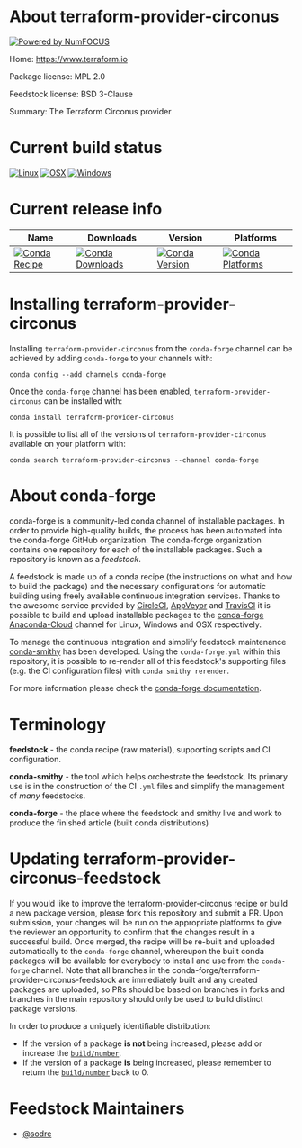 About terraform-provider-circonus
=================================

[![Powered by NumFOCUS](https://img.shields.io/badge/powered%20by-NumFOCUS-orange.svg?style=flat&colorA=E1523D&colorB=007D8A)](http://numfocus.org)

Home: https://www.terraform.io

Package license: MPL 2.0

Feedstock license: BSD 3-Clause

Summary: The Terraform Circonus provider



Current build status
====================

[![Linux](https://img.shields.io/circleci/project/github/conda-forge/terraform-provider-circonus-feedstock/master.svg?label=Linux)](https://circleci.com/gh/conda-forge/terraform-provider-circonus-feedstock)
[![OSX](https://img.shields.io/travis/conda-forge/terraform-provider-circonus-feedstock/master.svg?label=macOS)](https://travis-ci.org/conda-forge/terraform-provider-circonus-feedstock)
[![Windows](https://img.shields.io/appveyor/ci/conda-forge/terraform-provider-circonus-feedstock/master.svg?label=Windows)](https://ci.appveyor.com/project/conda-forge/terraform-provider-circonus-feedstock/branch/master)

Current release info
====================

| Name | Downloads | Version | Platforms |
| --- | --- | --- | --- |
| [![Conda Recipe](https://img.shields.io/badge/recipe-terraform--provider--circonus-green.svg)](https://anaconda.org/conda-forge/terraform-provider-circonus) | [![Conda Downloads](https://img.shields.io/conda/dn/conda-forge/terraform-provider-circonus.svg)](https://anaconda.org/conda-forge/terraform-provider-circonus) | [![Conda Version](https://img.shields.io/conda/vn/conda-forge/terraform-provider-circonus.svg)](https://anaconda.org/conda-forge/terraform-provider-circonus) | [![Conda Platforms](https://img.shields.io/conda/pn/conda-forge/terraform-provider-circonus.svg)](https://anaconda.org/conda-forge/terraform-provider-circonus) |

Installing terraform-provider-circonus
======================================

Installing `terraform-provider-circonus` from the `conda-forge` channel can be achieved by adding `conda-forge` to your channels with:

```
conda config --add channels conda-forge
```

Once the `conda-forge` channel has been enabled, `terraform-provider-circonus` can be installed with:

```
conda install terraform-provider-circonus
```

It is possible to list all of the versions of `terraform-provider-circonus` available on your platform with:

```
conda search terraform-provider-circonus --channel conda-forge
```


About conda-forge
=================

conda-forge is a community-led conda channel of installable packages.
In order to provide high-quality builds, the process has been automated into the
conda-forge GitHub organization. The conda-forge organization contains one repository
for each of the installable packages. Such a repository is known as a *feedstock*.

A feedstock is made up of a conda recipe (the instructions on what and how to build
the package) and the necessary configurations for automatic building using freely
available continuous integration services. Thanks to the awesome service provided by
[CircleCI](https://circleci.com/), [AppVeyor](https://www.appveyor.com/)
and [TravisCI](https://travis-ci.org/) it is possible to build and upload installable
packages to the [conda-forge](https://anaconda.org/conda-forge)
[Anaconda-Cloud](https://anaconda.org/) channel for Linux, Windows and OSX respectively.

To manage the continuous integration and simplify feedstock maintenance
[conda-smithy](https://github.com/conda-forge/conda-smithy) has been developed.
Using the ``conda-forge.yml`` within this repository, it is possible to re-render all of
this feedstock's supporting files (e.g. the CI configuration files) with ``conda smithy rerender``.

For more information please check the [conda-forge documentation](https://conda-forge.org/docs/).

Terminology
===========

**feedstock** - the conda recipe (raw material), supporting scripts and CI configuration.

**conda-smithy** - the tool which helps orchestrate the feedstock.
                   Its primary use is in the construction of the CI ``.yml`` files
                   and simplify the management of *many* feedstocks.

**conda-forge** - the place where the feedstock and smithy live and work to
                  produce the finished article (built conda distributions)


Updating terraform-provider-circonus-feedstock
==============================================

If you would like to improve the terraform-provider-circonus recipe or build a new
package version, please fork this repository and submit a PR. Upon submission,
your changes will be run on the appropriate platforms to give the reviewer an
opportunity to confirm that the changes result in a successful build. Once
merged, the recipe will be re-built and uploaded automatically to the
`conda-forge` channel, whereupon the built conda packages will be available for
everybody to install and use from the `conda-forge` channel.
Note that all branches in the conda-forge/terraform-provider-circonus-feedstock are
immediately built and any created packages are uploaded, so PRs should be based
on branches in forks and branches in the main repository should only be used to
build distinct package versions.

In order to produce a uniquely identifiable distribution:
 * If the version of a package **is not** being increased, please add or increase
   the [``build/number``](https://conda.io/docs/user-guide/tasks/build-packages/define-metadata.html#build-number-and-string).
 * If the version of a package **is** being increased, please remember to return
   the [``build/number``](https://conda.io/docs/user-guide/tasks/build-packages/define-metadata.html#build-number-and-string)
   back to 0.

Feedstock Maintainers
=====================

* [@sodre](https://github.com/sodre/)

